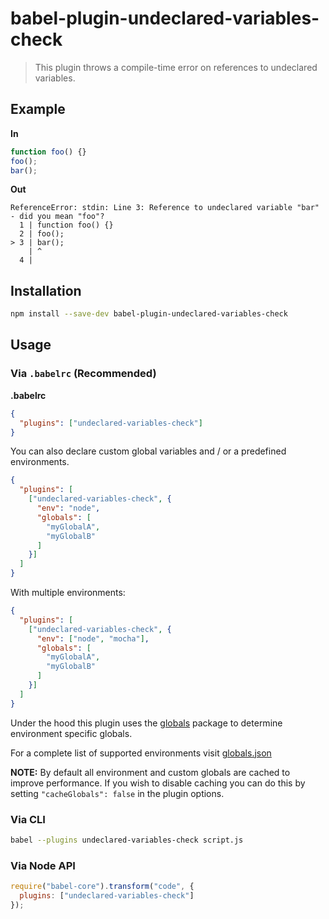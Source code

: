 # babel-plugin-undeclared-variables-check

> This plugin throws a compile-time error on references to undeclared variables.

## Example

**In**

```javascript
function foo() {}
foo();
bar();
```

**Out**

```
ReferenceError: stdin: Line 3: Reference to undeclared variable "bar" - did you mean "foo"?
  1 | function foo() {}
  2 | foo();
> 3 | bar();
    | ^
  4 |
```

## Installation

```sh
npm install --save-dev babel-plugin-undeclared-variables-check
```

## Usage

### Via `.babelrc` (Recommended)

**.babelrc**

```json
{
  "plugins": ["undeclared-variables-check"]
}
```

You can also declare custom global variables and / or a predefined environments.

```json
{
  "plugins": [
    ["undeclared-variables-check", {
      "env": "node",
      "globals": [
        "myGlobalA",
        "myGlobalB"
      ]
    }]
  ]
}
```
With multiple environments:
```json
{
  "plugins": [
    ["undeclared-variables-check", {
      "env": ["node", "mocha"],
      "globals": [
        "myGlobalA",
        "myGlobalB"
      ]
    }]
  ]
}
```
Under the hood this plugin uses the [globals](https://github.com/sindresorhus/globals) package to determine environment specific globals.

For a complete list of supported environments visit [globals.json](https://github.com/sindresorhus/globals/blob/master/globals.json)

**NOTE:** By default all environment and custom globals are cached to improve performance. If you wish to disable caching you can do this by setting `"cacheGlobals": false` in the plugin options.

### Via CLI

```sh
babel --plugins undeclared-variables-check script.js
```

### Via Node API

```javascript
require("babel-core").transform("code", {
  plugins: ["undeclared-variables-check"]
});
```
